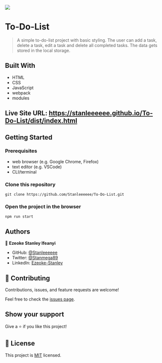 ![](https://img.shields.io/badge/Microverse-blueviolet)

# To-Do-List

> A simple to-do-list project with basic styling. The user can add a task, delete a task, edit a task and delete all completed tasks.
> The data gets stored in the local storage.


## Built With

- HTML
- CSS
- JavaScript
- webpack
- modules

## Live Site URL: https://stanleeeeee.github.io/To-Do-List/dist/index.html

## Getting Started

### Prerequisites
- web browser (e.g. Google Chrome, Firefox)
- text editor (e.g. VSCode)
- CLI/terminal

### Clone this repository

```
git clone https://github.com/Stanleeeeee/To-Do-List.git
```
### Open the project in the browser

```
npm run start
```

## Authors

👤 **Ezeoke Stanley Ifeanyi**

- GitHub: [@Stanleeeeee](https://github.com/Stanleeeeee)
- Twitter: [@Stanmega89](https://twitter.com/Stanmega89)
- LinkedIn: [Ezeoke-Stanley](https://linkedin.com/in/Ezeoke-Stanley)


## 🤝 Contributing

Contributions, issues, and feature requests are welcome!

Feel free to check the [issues page](../../issues/).

## Show your support

Give a ⭐️ if you like this project!


## 📝 License

This project is [MIT](./MIT.md) licensed.
